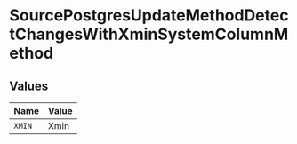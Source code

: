 # SourcePostgresUpdateMethodDetectChangesWithXminSystemColumnMethod


## Values

| Name   | Value  |
| ------ | ------ |
| `XMIN` | Xmin   |
